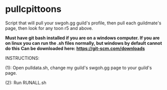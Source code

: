 # pullcpittoons
Script that will pull your swgoh.gg guild's profile, then pull each guildmate's page, then look for any toon r5 and above.

**Must have git bash installed if you are on a windows computer. If you are on linux you can run the .sh files normally, but windows by default cannot do this**
**Can be downloaded here: https://git-scm.com/downloads**

INSTRUCTIONS:

(1): Open pulldata.sh, change my guild's swgoh.gg page to your guild's page. 

(2): Run RUNALL.sh

